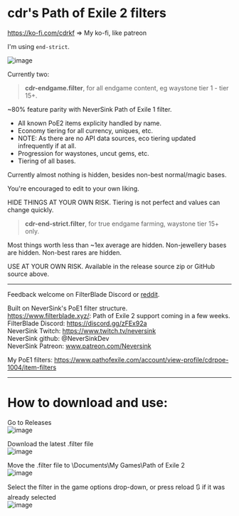 # cdr's Path of Exile 2 filters

https://ko-fi.com/cdrkf => My ko-fi, like patreon

I'm using `end-strict`. 

![image](https://github.com/user-attachments/assets/7a25d5bb-7752-468f-b331-278069048f8b)

Currently two: 

> **cdr-endgame.filter**, for all endgame content, eg waystone tier 1 - tier 15+.

~80% feature parity with NeverSink Path of Exile 1 filter.
- All known PoE2 items explicity handled by name.
- Economy tiering for all currency, uniques, etc.
-   NOTE: As there are no API data sources, eco tiering updated infrequently if at all.
- Progression for waystones, uncut gems, etc.
- Tiering of all bases.

Currently almost nothing is hidden, besides non-best normal/magic bases.

You're encouraged to edit to your own liking.

HIDE THINGS AT YOUR OWN RISK. Tiering is not perfect and values can change quickly.

> **cdr-end-strict.filter**, for true endgame farming, waystone tier 15+ only.

Most things worth less than ~1ex average are hidden. Non-jewellery bases are hidden. Non-best rares are hidden.

USE AT YOUR OWN RISK. Available in the release source zip or GitHub source above.

----
Feedback welcome on FilterBlade Discord or [reddit](https://www.reddit.com/r/PathOfExile2/comments/1heq76s/filter_cdrs_endgame_poe2_filter_a_1600_line_fully/).

Built on NeverSink's PoE1 filter structure.  
https://www.filterblade.xyz/: Path of Exile 2 support coming in a few weeks.  
FilterBlade Discord: https://discord.gg/zFEx92a  
NeverSink Twitch:    https://www.twitch.tv/neversink  
NeverSink github:    @NeverSinkDev  
NeverSink Patreon:  www.patreon.com/Neversink  

My PoE1 filters: https://www.pathofexile.com/account/view-profile/cdrpoe-1004/item-filters

----
# How to download and use:

Go to Releases  
![image](https://github.com/user-attachments/assets/2fc2cba9-ad0a-455c-a690-7a778ec44f32)

Download the latest .filter file  
![image](https://github.com/user-attachments/assets/9e0b4a97-9f70-4228-9b62-bb8a6473be1b)

Move the .filter file to \Documents\My Games\Path of Exile 2  
![image](https://github.com/user-attachments/assets/0fed0bbb-87cd-4bec-b802-7a32a7453ba4)

Select the filter in the game options drop-down, or press reload 🔃 if it was already selected  
![image](https://github.com/user-attachments/assets/2a2c8ce9-d4e6-4d52-90ff-be0fad4af50e)
